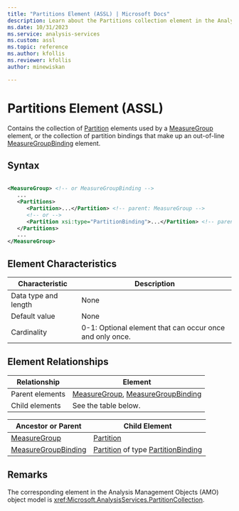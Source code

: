 ```yaml
---
title: "Partitions Element (ASSL) | Microsoft Docs"
description: Learn about the Partitions collection element in the Analysis Services Scripting Language (ASSL) schema.
ms.date: 10/31/2023
ms.service: analysis-services
ms.custom: assl
ms.topic: reference
ms.author: kfollis
ms.reviewer: kfollis
author: minewiskan

---
```

# Partitions Element (ASSL)

  Contains the collection of [Partition](../objects/partition-element-assl.md) elements used by a [MeasureGroup](../objects/measuregroup-element-assl.md) element, or the collection of partition bindings that make up an out-of-line [MeasureGroupBinding](../data-type/measuregroupbinding-data-type-out-of-line-assl.md) element.  
  
## Syntax  
  
```xml  
  
<MeasureGroup> <!-- or MeasureGroupBinding -->  
   ...  
   <Partitions>  
      <Partition>...</Partition> <!-- parent: MeasureGroup -->  
      <!-- or -->  
      <Partition xsi:type="PartitionBinding">...</Partition> <!-- parent: MeasureGroupBinding -->  
   </Partitions>  
   ...  
</MeasureGroup>  
```  
  
## Element Characteristics  
  
|Characteristic|Description|  
|--------------------|-----------------|  
|Data type and length|None|  
|Default value|None|  
|Cardinality|0-1: Optional element that can occur once and only once.|  
  
## Element Relationships  
  
|Relationship|Element|  
|------------------|-------------|  
|Parent elements|[MeasureGroup](../objects/measuregroup-element-assl.md), [MeasureGroupBinding](../data-type/measuregroupbinding-data-type-out-of-line-assl.md)|  
|Child elements|See the table below.|  
  
|Ancestor or Parent|Child Element|  
|------------------------|-------------------|  
|[MeasureGroup](../objects/measuregroup-element-assl.md)|[Partition](../objects/partition-element-assl.md)|  
|[MeasureGroupBinding](../data-type/measuregroupbinding-data-type-out-of-line-assl.md)|[Partition](../objects/partition-element-assl.md) of type [PartitionBinding](../data-type/partitionbinding-data-type-assl.md)|  
  
## Remarks  
 The corresponding element in the Analysis Management Objects (AMO) object model is <xref:Microsoft.AnalysisServices.PartitionCollection>.  
